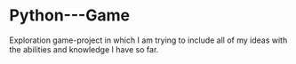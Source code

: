 # Python---Game
Exploration game-project in which I am trying to include all of my ideas with the abilities and knowledge I have so far.
